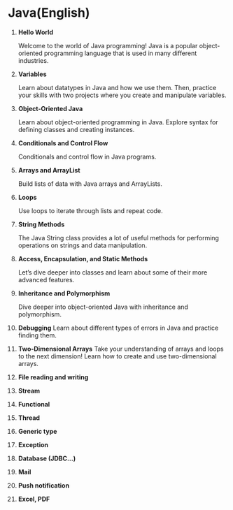 # Java(English)

1. <strong>Hello World</strong>

   Welcome to the world of Java programming! Java is a popular object-oriented programming language that is used in many different industries.
2. <strong>Variables</strong>

   Learn about datatypes in Java and how we use them. Then, practice your skills with two projects where you create and manipulate variables.
3. <strong>Object-Oriented Java</strong>

   Learn about object-oriented programming in Java. Explore syntax for defining classes and creating instances.
4. <strong>Conditionals and Control Flow</strong>

   Conditionals and control flow in Java programs.
5. <strong>Arrays and ArrayList</strong>

   Build lists of data with Java arrays and ArrayLists.
6. <strong>Loops</strong>

   Use loops to iterate through lists and repeat code.
7. <strong>String Methods</strong>

   The Java String class provides a lot of useful methods for performing operations on strings and data manipulation.
8. <strong>Access, Encapsulation, and Static Methods</strong>

   Let’s dive deeper into classes and learn about some of their more advanced features.
9. <strong>Inheritance and Polymorphism</strong>

   Dive deeper into object-oriented Java with inheritance and polymorphism.

10. <strong>Debugging</strong>
   Learn about different types of errors in Java and practice finding them.

1.  <strong>Two-Dimensional Arrays</strong>
   Take your understanding of arrays and loops to the next dimension! Learn how to create and use two-dimensional arrays.

12. <strong>File reading and writing</strong>

13. <strong>Stream</strong>

14. <strong>Functional</strong>

15. <strong>Thread</strong>

16. <strong>Generic type</strong>
21. <strong>Exception</strong>

17. <strong>Database (JDBC...)</strong>

18. <strong>Mail</strong>

19. <strong>Push notification</strong>

20. <strong>Excel, PDF</strong>

